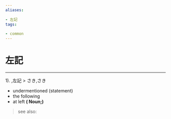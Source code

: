 ```yaml
---
aliases:
    
- 左記
tags:
    
- common
---
```


# 左記
---
1).
,左記 > さき,さき

- undermentioned (statement)
- the following
- at left
**( Noun;)**
> see also: 
            